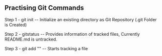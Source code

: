 ## Practising Git Commands

Step 1 - git init -- Initialize an existing directory as Git Repository (.git Folder is Created)

Step 2 - gitstatus -- Provides information of tracked files, Currently README.md is untracked. 

Step 3 - git add "<file>" -- Starts tracking a file
